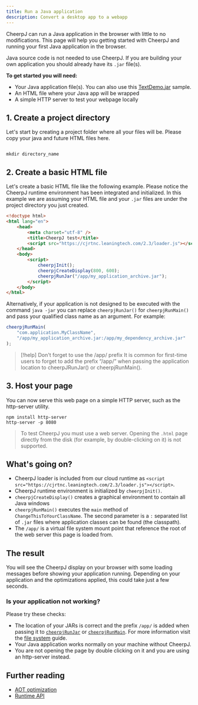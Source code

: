 ```yaml
---
title: Run a Java application
description: Convert a desktop app to a webapp
---
```


CheerpJ can run a Java application in the browser with little to no modifications. This page will help you getting started with CheerpJ and running your first Java application in the browser.

Java source code is not needed to use CheerpJ. If you are building your own application you should already have its `.jar` file(s).

**To get started you will need:**

- Your Java application file(s). You can also use this [TextDemo.jar](https://docs.oracle.com/javase/tutorialJWS/samples/uiswing/TextDemoProject/TextDemo.jar) sample.
- An HTML file where your Java app will be wrapped
- A simple HTTP server to test your webpage locally

## 1. Create a project directory

Let's start by creating a project folder where all your files will be. Please copy your java and future HTML files here.

```shell

mkdir directory_name

```

## 2. Create a basic HTML file

Let's create a basic HTML file like the following example. Please notice the CheerpJ runtime environment has been integrated and initialized. In this example we are assuming your HTML file and your `.jar` files are under the project directory you just created.

```html title="index.html" {6, 9-13}
<!doctype html>
<html lang="en">
	<head>
		<meta charset="utf-8" />
		<title>CheerpJ test</title>
		<script src="https://cjrtnc.leaningtech.com/2.3/loader.js"></script>
	</head>
	<body>
		<script>
			cheerpjInit();
			cheerpjCreateDisplay(800, 600);
			cheerpjRunJar("/app/my_application_archive.jar");
		</script>
	</body>
</html>
```

Alternatively, if your application is not designed to be executed with the command `java -jar` you can replace `cheerpjRunJar()` for `cheerpjRunMain()` and pass your qualified class name as an argument. For example:

```js
cheerpjRunMain(
	"com.application.MyClassName",
	"/app/my_application_archive.jar:/app/my_dependency_archive.jar"
);
```

> [!help] Don't forget to use the /app/ prefix
> It is common for first-time users to forget to add the prefix “/app/” when passing the application location to cheerpJRunJar() or cheerpjRunMain().

## 3. Host your page

You can now serve this web page on a simple HTTP server, such as the http-server utility.

```shell
npm install http-server
http-server -p 8080
```

> To test CheerpJ you must use a web server. Opening the `.html` page directly from the disk (for example, by double-clicking on it) is not supported.

## What's going on?

- CheerpJ loader is included from our cloud runtime as
  `<script src="https://cjrtnc.leaningtech.com/2.3/loader.js"></script>`.
- CheerpJ runtime environment is initialized by `cheerpjInit()`.
- `cheerpjCreateDisplay()` creates a graphical environment to contain all Java windows
- `cheerpjRunMain()` executes the `main` method of `ChangeThisToYourClassName`. The second parameter is a `:` separated list of `.jar` files where application classes can be found (the classpath).
- The `/app/` is a virtual file system mount point that reference the root of the web server this page is loaded from.

## The result

You will see the CheerpJ display on your browser with some loading messages before showing your application running. Depending on your application and the optimizations applied, this could take just a few seconds.

### Is your application not working?

Please try these checks:

- The location of your JARs is correct and the prefix `/app/` is added when passing it to [`cheerpjRunJar`] or [`cheerpjRunMain`]. For more information visit the [file system](/cheerpj2/guides/File-System-support) guide.
- Your Java application works normally on your machine without CheerpJ.
- You are not opening the page by double clicking on it and you are using an http-server instead.

## Further reading

- [AOT optimization](/cheerpj2/guides/AOT-optimization)
- [Runtime API](/cheerpj2/reference/Runtime-API)

[`cheerpjRunJar`]: /cheerpj2/reference/Runtime-API#cheerpjrunjar
[`cheerpjRunMain`]: /cheerpj2/reference/Runtime-API#cheerpjrunmain
[virtual filesystem]: /cheerpj2/guides/File-System-support
